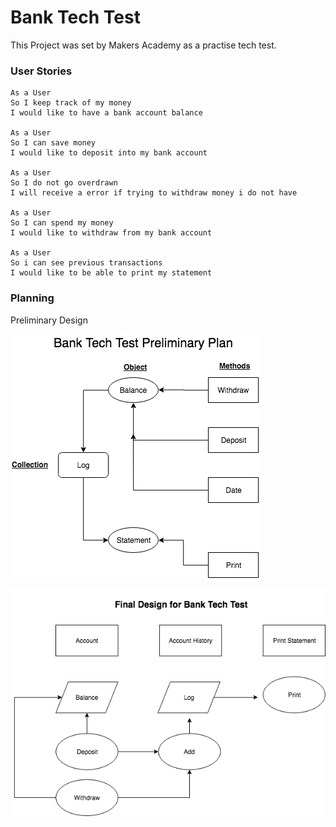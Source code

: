# Bank Tech Test

This Project was set by Makers Academy as a practise tech test.

### User Stories
```
As a User
So I keep track of my money
I would like to have a bank account balance

As a User
So I can save money
I would like to deposit into my bank account

As a User
So I do not go overdrawn
I will receive a error if trying to withdraw money i do not have

As a User
So I can spend my money
I would like to withdraw from my bank account

As a User
So i can see previous transactions
I would like to be able to print my statement
```

### Planning

Preliminary Design

![Preliminary Plan](resources/bank_tech_test_plan.png)

![Final Design](resources/final_design.png)
